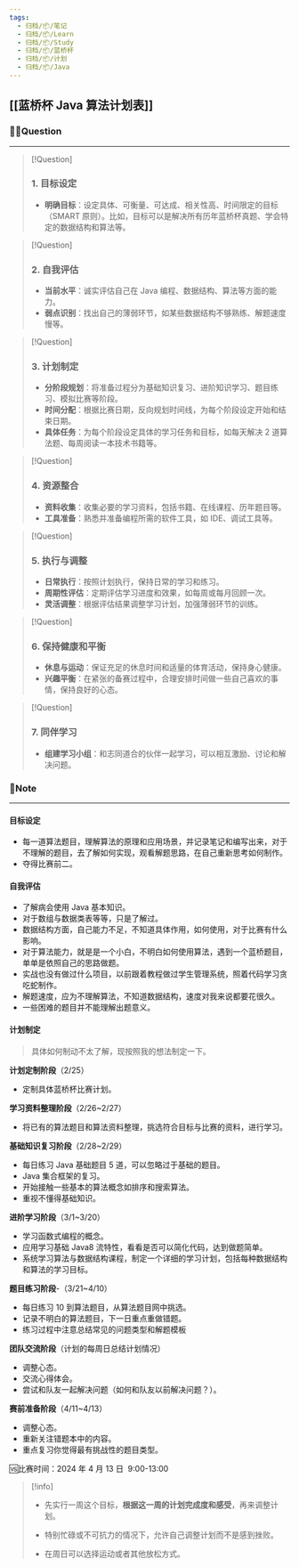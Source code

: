 ```yaml
---
tags:
  - 归档/📦/笔记
  - 归档/📦/Learn
  - 归档/📦/Study
  - 归档/📦/蓝桥杯
  - 归档/📦/计划
  - 归档/📦/Java
---
```


## [[蓝桥杯 Java 算法计划表]]

### 🙋‍♀️Question

---

> [!Question]
> ### 1. 目标设定
>
> - **明确目标**：设定具体、可衡量、可达成、相关性高、时间限定的目标（SMART 原则）。比如，目标可以是解决所有历年蓝桥杯真题、学会特定的数据结构和算法等。

> [!Question]
> ### 2. 自我评估
>
> - **当前水平**：诚实评估自己在 Java 编程、数据结构、算法等方面的能力。
> - **弱点识别**：找出自己的薄弱环节，如某些数据结构不够熟练、解题速度慢等。

> [!Question]
> ### 3. 计划制定
>
> - **分阶段规划**：将准备过程分为基础知识复习、进阶知识学习、题目练习、模拟比赛等阶段。
> - **时间分配**：根据比赛日期，反向规划时间线，为每个阶段设定开始和结束日期。
> - **具体任务**：为每个阶段设定具体的学习任务和目标，如每天解决 2 道算法题、每周阅读一本技术书籍等。

> [!Question]
> ### 4. 资源整合
>
> - **资料收集**：收集必要的学习资料，包括书籍、在线课程、历年题目等。
> - **工具准备**：熟悉并准备编程所需的软件工具，如 IDE、调试工具等。

> [!Question]
> ### 5. 执行与调整
>
> - **日常执行**：按照计划执行，保持日常的学习和练习。
> - **周期性评估**：定期评估学习进度和效果，如每周或每月回顾一次。
> - **灵活调整**：根据评估结果调整学习计划，加强薄弱环节的训练。

> [!Question]
> ### 6. 保持健康和平衡
>
> - **休息与运动**：保证充足的休息时间和适量的体育活动，保持身心健康。
> - **兴趣平衡**：在紧张的备赛过程中，合理安排时间做一些自己喜欢的事情，保持良好的心态。

> [!Question]
> ### 7. 同伴学习
>
> - **组建学习小组**：和志同道合的伙伴一起学习，可以相互激励、讨论和解决问题。

### 📝Note

---

#### 目标设定

- 每一道算法题目，理解算法的原理和应用场景，并记录笔记和编写出来，对于不理解的题目，去了解如何实现，观看解题思路，在自己重新思考如何制作。
- 夺得比赛前二。

#### 自我评估

- 了解病会使用 Java 基本知识。
- 对于数组与数据类表等等，只是了解过。
- 数据结构方面，自己能力不足，不知道具体作用，如何使用，对于比赛有什么影响。
- 对于算法能力，就是是一个小白，不明白如何使用算法，遇到一个蓝桥题目，单单是依照自己的思路做题。
- 实战也没有做过什么项目，以前跟着教程做过学生管理系统，照着代码学习贪吃蛇制作。
- 解题速度，应为不理解算法，不知道数据结构，速度对我来说都要花很久。
- 一些困难的题目并不能理解出题意义。

#### 计划制定

> 具体如何制动不太了解，现按照我的想法制定一下。

**计划定制阶段**（2/25）
- 定制具体蓝桥杯比赛计划。

**学习资料整理阶段**（2/26~2/27）
- 将已有的算法题目和算法资料整理，挑选符合目标与比赛的资料，进行学习。

**基础知识复习阶段**（2/28~2/29）
- 每日练习 Java 基础题目 5 道，可以忽略过于基础的题目。
- Java 集合框架的复习。
- 开始接触一些基本的算法概念如排序和搜索算法。
- 重视不懂得基础知识。

**进阶学习阶段**（3/1~3/20）
- 学习函数式编程的概念。
- 应用学习基础 Java8 流特性，看看是否可以简化代码，达到做题简单。
- 系统学习算法与数据结构课程，制定一个详细的学习计划，包括每种数据结构和算法的学习目标。

**题目练习阶段**-（3/21~4/10）
- 每日练习 10 到算法题目，从算法题目网中挑选。
- 记录不明白的算法题目，下一日重点重做错题。
- 练习过程中注意总结常见的问题类型和解题模板

**团队交流阶段**（计划的每周日总结计划情况）
- 调整心态。
- 交流心得体会。
- 尝试和队友一起解决问题（如何和队友以前解决问题？）。

**赛前准备阶段**（4/11~4/13）
- 调整心态。
- 重新关注错题本中的内容。
- 重点复习你觉得最有挑战性的题目类型。

🆚比赛时间：2024 年 4 月 13 日  9:00-13:00

> [!info]
> - 先实行一周这个目标，**根据这一周的计划完成度和感受**，再来调整计划。
>
> - 特别忙碌或不可抗力的情况下，允许自己调整计划而不是感到挫败。
>
> - 在周日可以选择运动或者其他放松方式。
